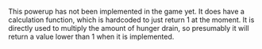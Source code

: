 This powerup has not been implemented in the game yet. It does have a calculation function, which is hardcoded to just return 1 at the moment. It is directly used to multiply the amount of hunger drain, so presumably it will return a value lower than 1 when it is implemented.